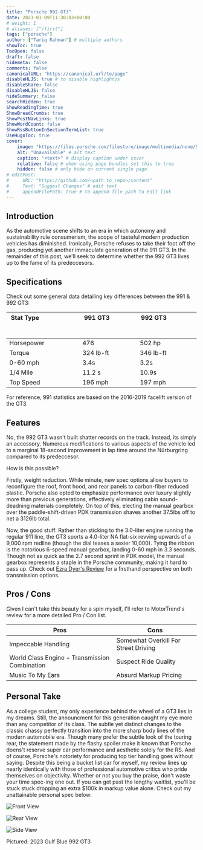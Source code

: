 ```yaml
---
title: "Porsche 992 GT3"
date: 2023-01-09T11:30:03+00:00
# weight: 1
# aliases: ["/first"]
tags: ["porsche"]
author: ["Tariq Rahman"] # multiple authors
showToc: true
TocOpen: false
draft: false
hidemeta: false
comments: false
canonicalURL: "https://canonical.url/to/page"
disableHLJS: true # to disable highlightjs
disableShare: false
disableHLJS: false
hideSummary: false
searchHidden: true
ShowReadingTime: true
ShowBreadCrumbs: true
ShowPostNavLinks: true
ShowWordCount: false
ShowRssButtonInSectionTermList: true
UseHugoToc: true
cover:
    image: "https://files.porsche.com/filestore/image/multimedia/none/992-gt3-modelimage-sideshot/model/765dfc51-51bc-11eb-80d1-005056bbdc38/porsche-model.png" # image path/url
    alt: "Unavailable" # alt text
    caption: "<text>" # display caption under cover
    relative: false # when using page bundles set this to true
    hidden: false # only hide on current single page
# editPost:
#     URL: "https://github.com/<path_to_repo>/content"
#     Text: "Suggest Changes" # edit text
#     appendFilePath: true # to append file path to Edit link
--- 
```


## Introduction

As the automotive scene shifts to an era in which autonomy and sustainability rule consumerism, the scope of tasteful modern production vehicles has diminished. Ironically, Porsche refuses to take their foot off the gas, producing yet another immaculate generation of the 911 GT3. In the remainder of this post, we'll seek to determine whether the 992 GT3 lives up to the fame of its predeccesors. 

## Specifications

Check out some general data detailing key differences between the 991 & 992 GT3:

| Stat Type &nbsp; &nbsp; &nbsp; &nbsp; &nbsp; &nbsp; &nbsp; &nbsp; &nbsp; &nbsp; &nbsp; &nbsp; &nbsp; &nbsp; &nbsp; &nbsp; &nbsp; &nbsp; &nbsp; &nbsp; &nbsp; &nbsp; &nbsp; &nbsp; &nbsp; &nbsp; &nbsp; &nbsp; &nbsp; &nbsp; &nbsp; &nbsp; &nbsp;    | 991 GT3  &nbsp; &nbsp; &nbsp; &nbsp; &nbsp; &nbsp; &nbsp; &nbsp; &nbsp; &nbsp; &nbsp; &nbsp; &nbsp; &nbsp; &nbsp; &nbsp; &nbsp; &nbsp; &nbsp; &nbsp; &nbsp; &nbsp; &nbsp; &nbsp; &nbsp; &nbsp; &nbsp; &nbsp; &nbsp; &nbsp; &nbsp; &nbsp; &nbsp;     | 992 GT3 &nbsp; &nbsp; &nbsp; &nbsp; &nbsp; &nbsp; &nbsp; &nbsp; &nbsp; &nbsp; &nbsp; &nbsp; &nbsp; &nbsp; &nbsp; &nbsp; &nbsp; &nbsp; &nbsp; &nbsp; &nbsp; &nbsp; &nbsp; &nbsp; &nbsp; &nbsp; &nbsp; &nbsp; &nbsp; &nbsp; &nbsp; &nbsp; &nbsp;    |
| ------------ | ------------ | ------------ |
| Horsepower   | 476           | 502 hp      |
| Torque       | 324 lb-ft     | 346 lb-ft   |
| 0-60 mph     | 3.4s          | 3.2s        |
| 1/4 Mile     | 11.2 s        | 10.9s       |
| Top Speed    | 196 mph       | 197 mph     |


For reference, 991 statistics are based on the 2016-2019 facelift version of the GT3.


## Features

No, the 992 GT3 wasn't built shatter records on the track. Instead, its simply an accessory. Numerous modifications to various aspects of the vehicle led to a marginal 18-second improvement in lap time around the Nürburgring compared to its predeccesor. 

How is this possible?

Firstly, weight reduction. While minute, new spec options allow buyers to reconfigure the roof, front hood, and rear panels to carbon-fiber reduced plastic. Porsche also opted to emphasize performance over luxury slightly more than previous generations, effectively eliminating cabin sound-deadning materials completely. On top of this, electing the manual gearbox over the paddle-shift-driven PDK transmission shaves another 37.5lbs off to net a 3126lb total. 

Now, the good stuff. Rather than sticking to the 3.0-liter engine running the regular 911 line, the GT3 sports a 4.0-liter NA flat-six revving upwards of a 9,000 rpm redline (though the dial teases a sexier 10,000). Tying the ribbon is the notorious 6-speed manual gearbox, landing 0-60 mph in 3.3 seconds. Though not as quick as the 2.7 second sprint in PDK model, the manual gearbox represents a staple in the Porsche community, making it hard to pass up. Check out [Ezra Dyer's Review](https://www.caranddriver.com/reviews/a39729350/2022-porsche-911-gt3-manual-by-the-numbers/) for a firsthand perspective on both transmission options.

## Pros / Cons

Given I can't take this beauty for a spin myself, I'll refer to MotorTrend's review for a more detailed Pro / Con list.

| Pros                               | Cons                             |
| ---------------------------------- | -------------------------------- |
| Impeccable Handling |     Somewhat Overkill For Street Driving        |
| World Class Engine + Transmission Combination | Suspect Ride Quality  |
| Music To My Ears                   | Absurd Markup Pricing            |
## Personal Take

As a college student, my only experience behind the wheel of a GT3 lies in my dreams. Still, the announcment for this generation caught my eye more than any competitor of its class. The subtle yet distinct changes to the classic chassy perfectly transition into the more sharp body lines of the modern automobile era. Though many prefer the subtle look of the touring rear, the statement made by the flashy spoiler make it known that Porsche doens't reserve super car performance and aesthetic solely for the RS. And of course, Porsche's notoriety for producing top tier handling goes without saying. Despite this being a bucket list car for myself, my review lines up nearly identically with those of professional automotive critics who pride themselves on objectivity. Whether or not you buy the praise, don't waste your time spec-ing one out. If you can get past the lengthy waitlist, you'll be stuck stuck dropping an extra $100k in markup value alone. Check out my unattainable personal spec below:

![Front View](https://pics.porsche.com/rtt/iris?COSY-EU-100-1713c6eK12UC31P3T5JOCU%25hjdmiTDDmvMXlHWguCuq6Q44RtRHo9ZAaDjau5PwI7tGW3rNbZJNKXv9Z7KcQQ%25yFN5tFAsXrw4r3wo0qnqZr8MCnR4i84tV2YN2OmNyW1QGWgCWKMUuyO9YP60Kkb4WTQCboaifRX0DyAYTsJetMBtUSkbFIAYCLfilPoLjQHnv38g2E4wSucL3eX8dGwEEEeq3ZhLRUw0iGVA5yqFmlmkMXbH0Mh%25O2w8Pjschf1xJdVDyzptogL7KFfYDPfgotH43LU0PP1BIStASKk2fJFXgyxc0fdp4Z09qk7F)

![Rear View](https://pics.porsche.com/rtt/iris?COSY-EU-100-1713c6eK12UC31P3T5JOCU%25hjdmiTDDmvMXlHWguCuq6Q44RtRHo9ZAaDjau5PwI7tGW3rNbZJNKXv9A7KcQQ%25yFN5tFAsXrw4r3wo0qnqZr8MCnR4i84tV2YN2OmNyW1QGWgCWKMUuyO9YP60Kkb4WTQCboaifRX0DyAYTsJetMBtUSkbFIAYCLfilPoLjQHnv38g2E4wSucL3eX8dGwEEEeq3ZhLRUw0iGVA5yqFmlmkMXbH0Mh%25O2w8Pjschf1xJdVDyzptogL7KFfYDPfgotH43LU0PP1BIStASKk2fJFXgyxc0fdp4Z09qk7F)

![Side View](https://pics.porsche.com/rtt/iris?COSY-EU-100-1713c6eK12UC31P3T5JOCU%25hjdmiTDDmvMXlHWguCuq6Q44RtRHo9ZAaDjau5PwI7tGW3rNbZJNKXv9L7KcQQ%25yFN5tFAsXrw4r3wo0qnqZr8MCnR4i84tV2YN2OmNyW1QGWgCWKMUuyO9YP60Kkb4WTQCboaifRX0DyAYTsJetMBtUSkbFIAYCLfilPoLjQHnv38g2E4wSucL3eX8dGwEEEeq3ZhLRUw0iGVA5yqFmlmkMXbH0Mh%25O2w8Pjschf1xJdVDyzptogL7KFfYDPfgotH43LU0PP1BIStASKk2fJFXgyxc0fdp4Z09qk7F)

Pictured: 2023 Gulf Blue 992 GT3 



